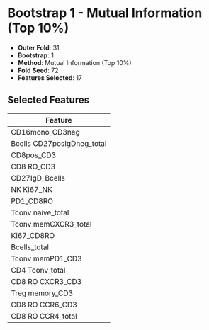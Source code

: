 # Bootstrap 1 - Mutual Information (Top 10%)

- **Outer Fold**: 31
- **Bootstrap**: 1
- **Method**: Mutual Information (Top 10%)
- **Fold Seed**: 72
- **Features Selected**: 17

## Selected Features

| Feature |
|---------|
| CD16mono_CD3neg |
| Bcells CD27posIgDneg_total |
| CD8pos_CD3 |
| CD8 RO_CD3 |
| CD27IgD_Bcells |
| NK Ki67_NK |
| PD1_CD8RO |
| Tconv naive_total |
| Tconv memCXCR3_total |
| Ki67_CD8RO |
| Bcells_total |
| Tconv memPD1_CD3 |
| CD4 Tconv_total |
| CD8 RO CXCR3_CD3 |
| Treg memory_CD3 |
| CD8 RO CCR6_CD3 |
| CD8 RO CCR4_total |
